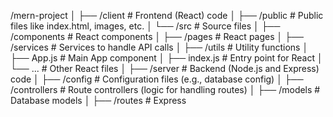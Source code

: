 /mern-project
│
├── /client # Frontend (React) code
│ ├── /public # Public files like index.html, images, etc.
│ └── /src # Source files
│ ├── /components # React components
│ ├── /pages # React pages
│ ├── /services # Services to handle API calls
│ ├── /utils # Utility functions
│ ├── App.js # Main App component
│ ├── index.js # Entry point for React
│ └── ... # Other React files
│
├── /server # Backend (Node.js and Express) code
│ ├── /config # Configuration files (e.g., database config)
│ ├── /controllers # Route controllers (logic for handling routes)
│ ├── /models # Database models
│ ├── /routes # Express

